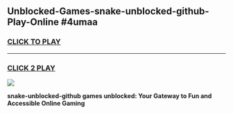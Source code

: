 
## Unblocked-Games-snake-unblocked-github-Play-Online #4umaa
<h3>
<a href="https://news.freeplayer.one?title=snake-unblocked-github&ref=3">CLICK TO PLAY</a></h3>
<hr>

<h3>
<a href="https://news.freeplayer.one?title=snake-unblocked-github&ref=3">CLICK 2 PLAY</a>
  
</h3>

<a href="https://news.freeplayer.one?title=snake-unblocked-github&ref=3"><img src="https://clearcache.store/games.png"></a>


**snake-unblocked-github games unblocked: Your Gateway to Fun and Accessible Online Gaming**
